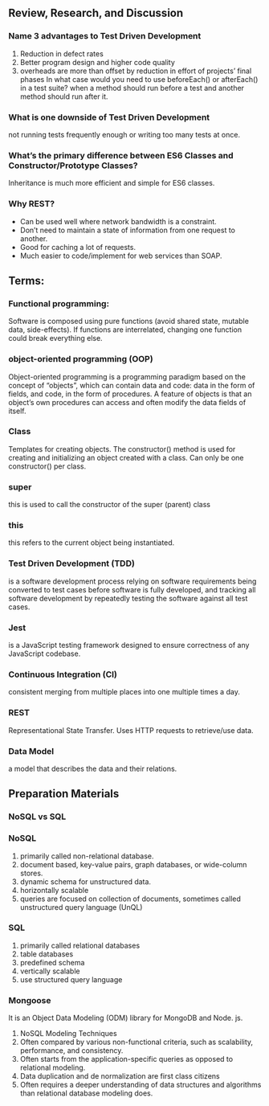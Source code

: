 
## Review, Research, and Discussion
### Name 3 advantages to Test Driven Development
1. Reduction in defect rates
2. Better program design and higher code quality
3. overheads are more than offset by reduction in effort of projects’ final phases
In what case would you need to use beforeEach() or afterEach() in a test suite?
when a method should run before a test and another method should run after it.

### What is one downside of Test Driven Development
not running tests frequently enough or writing too many tests at once.

### What’s the primary difference between ES6 Classes and Constructor/Prototype Classes?
Inheritance is much more efficient and simple for ES6 classes.

### Why REST?
* Can be used well where network bandwidth is a constraint.
* Don’t need to maintain a state of information from one request to another.
* Good for caching a lot of requests.
* Much easier to code/implement for web services than SOAP.

## Terms:
### Functional programming:
Software is composed using pure functions (avoid shared state, mutable data, side-effects).
If functions are interrelated, changing one function could break everything else.

### object-oriented programming (OOP)
Object-oriented programming is a programming paradigm based on the concept of “objects”, which can contain data and code: data in the form of fields, and code, in the form of procedures. A feature of objects is that an object’s own procedures can access and often modify the data fields of itself.

### Class
Templates for creating objects. The constructor() method is used for creating and initializing an object created with a class. Can only be one constructor() per class.

### super
this is used to call the constructor of the super (parent) class

### this
this refers to the current object being instantiated.

### Test Driven Development (TDD)
is a software development process relying on software requirements being converted to test cases before software is fully developed, and tracking all software development by repeatedly testing the software against all test cases.

### Jest
is a JavaScript testing framework designed to ensure correctness of any JavaScript codebase.

### Continuous Integration (CI)
consistent merging from multiple places into one multiple times a day.

### REST
Representational State Transfer. Uses HTTP requests to retrieve/use data.

### Data Model
a model that describes the data and their relations.

## Preparation Materials
### NoSQL vs SQL
### NoSQL
1. primarily called non-relational database.
2. document based, key-value pairs, graph databases, or wide-column stores.
3. dynamic schema for unstructured data.
4. horizontally scalable
5. queries are focused on collection of documents, sometimes called unstructured query language (UnQL)

### SQL
1. primarily called relational databases
2. table databases
3. predefined schema
4. vertically scalable
5. use structured query language

### Mongoose
It is an Object Data Modeling (ODM) library for MongoDB and Node. js.

1. NoSQL Modeling Techniques
2. Often compared by various non-functional criteria, such as scalability, performance, and consistency.
3. Often starts from the application-specific queries as opposed to relational modeling.
4. Data duplication and de normalization are first class citizens
5. Often requires a deeper understanding of data structures and algorithms than relational database modeling does.